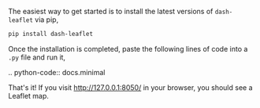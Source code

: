 The easiest way to get started is to install the latest versions of `dash-leaflet` via pip,

```bash
pip install dash-leaflet
```

Once the installation is completed, paste the following lines of code into a `.py` file and run it,

.. python-code:: docs.minimal

That's it! If you visit http://127.0.0.1:8050/ in your browser, you should see a Leaflet map.